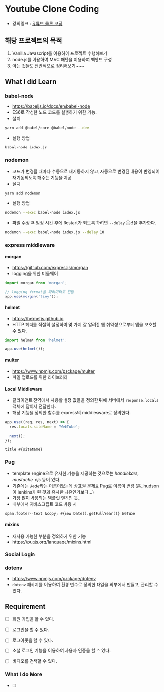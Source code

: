 # Youtube Clone Coding

- 강의링크 : [유튜브 클론 코딩](https://academy.nomadcoders.co/courses/435438/lectures/6811582)

## 해당 프로젝트의 목적

1. Vanilla Javascript를 이용하여 프로젝트 수행해보기
2. node.js를 이용하여 MVC 패턴을 이용하여 백앤드 구성
3. 아는 것들도 전반적으로 정리해보기~~~



 
## What I did Learn

### babel-node

- https://babeljs.io/docs/en/babel-node
- ES6로 작성한 노드 코드를 실행하기 위한 기능.
- 설치
```bash
yarn add @babel/core @babel/node --dev
```
- 실행 방법
```bash
babel-node index.js
```

### nodemon

- 코드가 변경될 때마다 수동으로 재기동하지 않고, 자동으로 변경된 내용이 반영되어 재기동되도록 해주는 기능을 제공
- 설치
```bash
yarn add nodemon
```
- 실행 방법
```bash
nodemon --exec babel-node index.js
```
- 파일 수정 후 일정 시간 후에 Restart가 되도록 하려면 `--delay` 옵션을 추가한다.
```bash
nodemon --exec babel-node index.js --delay 10
```

### express middleware

#### morgan

- https://github.com/expressjs/morgan
- logging을 위한 미들웨어
```javascript
import morgan from 'morgan';

// logging format을 파라미터로 전달
app.use(morgan('tiny'));
```

#### helmet

- https://helmetjs.github.io
- HTTP 헤더를 적절히 설정하여 몇 가지 잘 알려진 웹 취약성으로부터 앱을 보호할 수 있다.
```javascript
import helmet from 'helmet';

app.use(helmet());
```

#### multer

- https://www.npmjs.com/package/multer
- 파일 업로드를 위한 라이브러리


#### Local Middleware

- 클라이언트 전역에서 사용할 설정 값들을 정의한 뒤에 서버에서 `response.locals` 객체에 담아서 전달한다.
- 해당 기능을 정의한 함수를 express의 middlesware로 정의한다.
```javascript
app.use((req, res, next) => {
  res.locals.siteName = 'WebTube';
  
  next();
});
```
```
title #{siteName}
```

### Pug

- template engine으로 유사한 기능을 제공하는 것으로는 *handlebars, mustache, ejs* 등이 있다.
- 기존에는 *Jade*라는 이름이었는데 상표권 문제로 Pug로 이름이 변경 (흠..hudson이 jenkins가 된 것과 유사한 사유인가보다...)
- 가장 많이 사용되는 템플릿 엔진인 듯..
- 내부에서 자바스크립트 코드 사용 시
```
span.footer--text &copy; #{new Date().getFullYear()} WeTube
```

#### mixins

- 재사용 가능한 부분을 정의하기 위한 기능
- https://pugjs.org/language/mixins.html

### Social Login

### dotenv

- https://www.npmjs.com/package/dotenv
- `dotenv` 패키지를 이용하여 환경 변수로 정의한 파일을 외부에서 만들고, 관리할 수 있다.



## Requirement

- [ ] 회원 가입을 할 수 있다.
- [ ] 로그인을 할 수 있다.
- [ ] 로그아웃을 할 수 있다.
- [ ] 소셜 로그인 기능을 이용하여 사용자 인증을 할 수 있다.
- [ ] 비디오를 검색할 수 있다.


### What I do More

- [ ]
